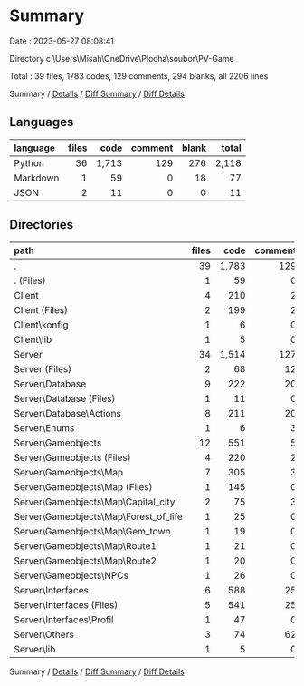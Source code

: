 # Summary

Date : 2023-05-27 08:08:41

Directory c:\\Users\\Misah\\OneDrive\\Plocha\\soubor\\PV-Game

Total : 39 files,  1783 codes, 129 comments, 294 blanks, all 2206 lines

Summary / [Details](details.md) / [Diff Summary](diff.md) / [Diff Details](diff-details.md)

## Languages
| language | files | code | comment | blank | total |
| :--- | ---: | ---: | ---: | ---: | ---: |
| Python | 36 | 1,713 | 129 | 276 | 2,118 |
| Markdown | 1 | 59 | 0 | 18 | 77 |
| JSON | 2 | 11 | 0 | 0 | 11 |

## Directories
| path | files | code | comment | blank | total |
| :--- | ---: | ---: | ---: | ---: | ---: |
| . | 39 | 1,783 | 129 | 294 | 2,206 |
| . (Files) | 1 | 59 | 0 | 18 | 77 |
| Client | 4 | 210 | 2 | 22 | 234 |
| Client (Files) | 2 | 199 | 2 | 21 | 222 |
| Client\\konfig | 1 | 6 | 0 | 0 | 6 |
| Client\\lib | 1 | 5 | 0 | 1 | 6 |
| Server | 34 | 1,514 | 127 | 254 | 1,895 |
| Server (Files) | 2 | 68 | 12 | 11 | 91 |
| Server\\Database | 9 | 222 | 20 | 31 | 273 |
| Server\\Database (Files) | 1 | 11 | 0 | 3 | 14 |
| Server\\Database\\Actions | 8 | 211 | 20 | 28 | 259 |
| Server\\Enums | 1 | 6 | 3 | 2 | 11 |
| Server\\Gameobjects | 12 | 551 | 5 | 100 | 656 |
| Server\\Gameobjects (Files) | 4 | 220 | 2 | 38 | 260 |
| Server\\Gameobjects\\Map | 7 | 305 | 3 | 55 | 363 |
| Server\\Gameobjects\\Map (Files) | 1 | 145 | 0 | 31 | 176 |
| Server\\Gameobjects\\Map\\Capital_city | 2 | 75 | 3 | 14 | 92 |
| Server\\Gameobjects\\Map\\Forest_of_life | 1 | 25 | 0 | 3 | 28 |
| Server\\Gameobjects\\Map\\Gem_town | 1 | 19 | 0 | 2 | 21 |
| Server\\Gameobjects\\Map\\Route1 | 1 | 21 | 0 | 3 | 24 |
| Server\\Gameobjects\\Map\\Route2 | 1 | 20 | 0 | 2 | 22 |
| Server\\Gameobjects\\NPCs | 1 | 26 | 0 | 7 | 33 |
| Server\\Interfaces | 6 | 588 | 25 | 94 | 707 |
| Server\\Interfaces (Files) | 5 | 541 | 25 | 84 | 650 |
| Server\\Interfaces\\Profil | 1 | 47 | 0 | 10 | 57 |
| Server\\Others | 3 | 74 | 62 | 15 | 151 |
| Server\\lib | 1 | 5 | 0 | 1 | 6 |

Summary / [Details](details.md) / [Diff Summary](diff.md) / [Diff Details](diff-details.md)